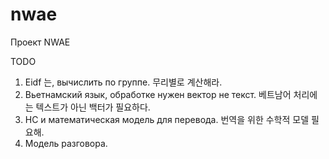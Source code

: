 # nwae

Проект NWAE

TODO
1. Eidf 는, вычислить по группе. 무리별로 계산해라.
2. Вьетнамский язык, обработке нужен вектор не текст. 베트남어 처리에는 텍스트가 아닌 백터가 필요하다.
3. НС и математическая модель для перевода. 번역을 위한 수학적 모델 필요해.
4. Модель разговора.

